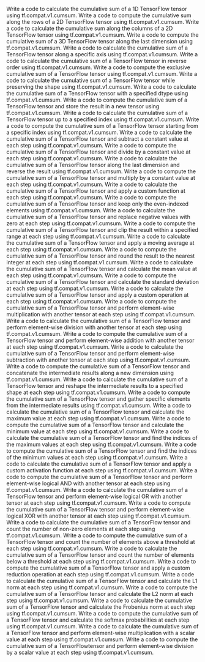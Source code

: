 Write a code to calculate the cumulative sum of a 1D TensorFlow tensor using tf.compat.v1.cumsum.
Write a code to compute the cumulative sum along the rows of a 2D TensorFlow tensor using tf.compat.v1.cumsum.
Write a code to calculate the cumulative sum along the columns of a 2D TensorFlow tensor using tf.compat.v1.cumsum.
Write a code to compute the cumulative sum of a 3D TensorFlow tensor along the last dimension using tf.compat.v1.cumsum.
Write a code to calculate the cumulative sum of a TensorFlow tensor along a specific axis using tf.compat.v1.cumsum.
Write a code to calculate the cumulative sum of a TensorFlow tensor in reverse order using tf.compat.v1.cumsum.
Write a code to compute the exclusive cumulative sum of a TensorFlow tensor using tf.compat.v1.cumsum.
Write a code to calculate the cumulative sum of a TensorFlow tensor while preserving the shape using tf.compat.v1.cumsum.
Write a code to calculate the cumulative sum of a TensorFlow tensor with a specified dtype using tf.compat.v1.cumsum.
Write a code to compute the cumulative sum of a TensorFlow tensor and store the result in a new tensor using tf.compat.v1.cumsum.
Write a code to calculate the cumulative sum of a TensorFlow tensor up to a specified index using tf.compat.v1.cumsum.
Write a code to compute the cumulative sum of a TensorFlow tensor starting from a specific index using tf.compat.v1.cumsum.
Write a code to calculate the cumulative sum of a TensorFlow tensor and subtract a constant value at each step using tf.compat.v1.cumsum.
Write a code to compute the cumulative sum of a TensorFlow tensor and divide by a constant value at each step using tf.compat.v1.cumsum.
Write a code to calculate the cumulative sum of a TensorFlow tensor along the last dimension and reverse the result using tf.compat.v1.cumsum.
Write a code to compute the cumulative sum of a TensorFlow tensor and multiply by a constant value at each step using tf.compat.v1.cumsum.
Write a code to calculate the cumulative sum of a TensorFlow tensor and apply a custom function at each step using tf.compat.v1.cumsum.
Write a code to compute the cumulative sum of a TensorFlow tensor and keep only the even-indexed elements using tf.compat.v1.cumsum.
Write a code to calculate the cumulative sum of a TensorFlow tensor and replace negative values with zero at each step using tf.compat.v1.cumsum.
Write a code to compute the cumulative sum of a TensorFlow tensor and clip the result within a specified range at each step using tf.compat.v1.cumsum.
Write a code to calculate the cumulative sum of a TensorFlow tensor and apply a moving average at each step using tf.compat.v1.cumsum.
Write a code to compute the cumulative sum of a TensorFlow tensor and round the result to the nearest integer at each step using tf.compat.v1.cumsum.
Write a code to calculate the cumulative sum of a TensorFlow tensor and calculate the mean value at each step using tf.compat.v1.cumsum.
Write a code to compute the cumulative sum of a TensorFlow tensor and calculate the standard deviation at each step using tf.compat.v1.cumsum.
Write a code to calculate the cumulative sum of a TensorFlow tensor and apply a custom operation at each step using tf.compat.v1.cumsum.
Write a code to compute the cumulative sum of a TensorFlow tensor and perform element-wise multiplication with another tensor at each step using tf.compat.v1.cumsum.
Write a code to calculate the cumulative sum of a TensorFlow tensor and perform element-wise division with another tensor at each step using tf.compat.v1.cumsum.
Write a code to compute the cumulative sum of a TensorFlow tensor and perform element-wise addition with another tensor at each step using tf.compat.v1.cumsum.
Write a code to calculate the cumulative sum of a TensorFlow tensor and perform element-wise subtraction with another tensor at each step using tf.compat.v1.cumsum.
Write a code to compute the cumulative sum of a TensorFlow tensor and concatenate the intermediate results along a new dimension using tf.compat.v1.cumsum.
Write a code to calculate the cumulative sum of a TensorFlow tensor and reshape the intermediate results to a specified shape at each step using tf.compat.v1.cumsum.
Write a code to compute the cumulative sum of a TensorFlow tensor and gather specific elements from the intermediate results using tf.compat.v1.cumsum.
Write a code to calculate the cumulative sum of a TensorFlow tensor and calculate the maximum value at each step using tf.compat.v1.cumsum.
Write a code to compute the cumulative sum of a TensorFlow tensor and calculate the minimum value at each step using tf.compat.v1.cumsum.
Write a code to calculate the cumulative sum of a TensorFlow tensor and find the indices of the maximum values at each step using tf.compat.v1.cumsum.
Write a code to compute the cumulative sum of a TensorFlow tensor and find the indices of the minimum values at each step using tf.compat.v1.cumsum.
Write a code to calculate the cumulative sum of a TensorFlow tensor and apply a custom activation function at each step using tf.compat.v1.cumsum.
Write a code to compute the cumulative sum of a TensorFlow tensor and perform element-wise logical AND with another tensor at each step using tf.compat.v1.cumsum.
Write a code to calculate the cumulative sum of a TensorFlow tensor and perform element-wise logical OR with another tensor at each step using tf.compat.v1.cumsum.
Write a code to compute the cumulative sum of a TensorFlow tensor and perform element-wise logical XOR with another tensor at each step using tf.compat.v1.cumsum.
Write a code to calculate the cumulative sum of a TensorFlow tensor and count the number of non-zero elements at each step using tf.compat.v1.cumsum.
Write a code to compute the cumulative sum of a TensorFlow tensor and count the number of elements above a threshold at each step using tf.compat.v1.cumsum.
Write a code to calculate the cumulative sum of a TensorFlow tensor and count the number of elements below a threshold at each step using tf.compat.v1.cumsum.
Write a code to compute the cumulative sum of a TensorFlow tensor and apply a custom reduction operation at each step using tf.compat.v1.cumsum.
Write a code to calculate the cumulative sum of a TensorFlow tensor and calculate the L1 norm at each step using tf.compat.v1.cumsum.
Write a code to compute the cumulative sum of a TensorFlow tensor and calculate the L2 norm at each step using tf.compat.v1.cumsum.
Write a code to calculate the cumulative sum of a TensorFlow tensor and calculate the Frobenius norm at each step using tf.compat.v1.cumsum.
Write a code to compute the cumulative sum of a TensorFlow tensor and calculate the softmax probabilities at each step using tf.compat.v1.cumsum.
Write a code to calculate the cumulative sum of a TensorFlow tensor and perform element-wise multiplication with a scalar value at each step using tf.compat.v1.cumsum.
Write a code to compute the cumulative sum of a TensorFlowtensor and perform element-wise division by a scalar value at each step using tf.compat.v1.cumsum.